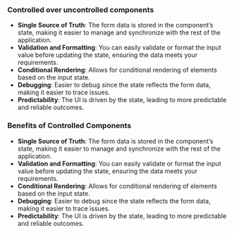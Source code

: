 ### Controlled over uncontrolled components

- **Single Source of Truth**: The form data is stored in the component’s state, making it easier to manage and synchronize with the rest of the application.
- **Validation and Formatting**: You can easily validate or format the input value before updating the state, ensuring the data meets your requirements.
- **Conditional Rendering**: Allows for conditional rendering of elements based on the input state.
- **Debugging**: Easier to debug since the state reflects the form data, making it easier to trace issues.
- **Predictability**: The UI is driven by the state, leading to more predictable and reliable outcomes.
### Benefits of Controlled Components

- **Single Source of Truth**: The form data is stored in the component’s state, making it easier to manage and synchronize with the rest of the application.
- **Validation and Formatting**: You can easily validate or format the input value before updating the state, ensuring the data meets your requirements.
- **Conditional Rendering**: Allows for conditional rendering of elements based on the input state.
- **Debugging**: Easier to debug since the state reflects the form data, making it easier to trace issues.
- **Predictability**: The UI is driven by the state, leading to more predictable and reliable outcomes.
